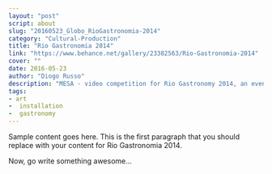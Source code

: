 ```yaml
---
layout: "post"
script: about
slug: "20160523_Globo_RioGastronomia-2014"
category: "Cultural-Production"
title: "Rio Gastronomia 2014"
link: "https://www.behance.net/gallery/23382563/Rio-Gastronomia-2014"
cover: ""
date: 2016-05-23
author: "Diogo Russo"
description: "MESA - video competition for Rio Gastronomy 2014, an event of O Globo. The aim of the competition was to address gastronomy through the eyes of cinema through short film. We created and promoted the competition, the selection of artists for the exhibition at Jockey Club in Rio de Janeiro, as well as advertising and award for the winners."
tags:
- art
-  installation
-  gastronomy
---
```

 
Sample content goes here. This is the first paragraph that you should replace with your content for Rio Gastronomia 2014.
 
Now, go write something awesome...
